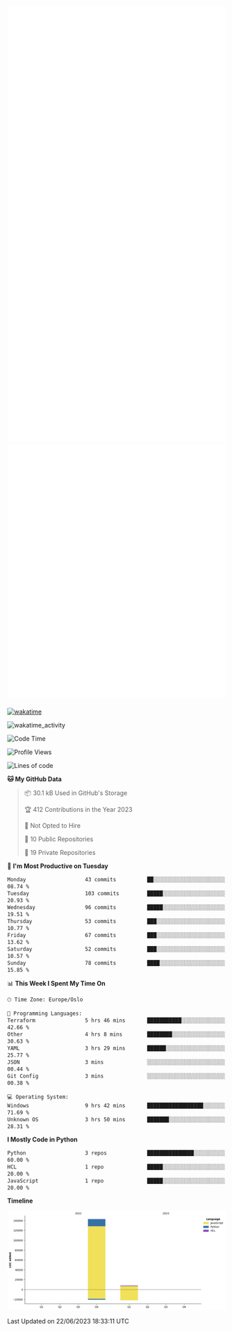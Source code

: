 ![Metrics](/metrics.svg)![Additional metrics](metrics.additional.svg)
----------------------------------------------------------------------------------------------------------------------------------------------------

[![wakatime](https://wakatime.com/badge/user/139c3dc8-b99d-475a-b6b4-e7663d03add8.svg)](https://wakatime.com/@139c3dc8-b99d-475a-b6b4-e7663d03add8)

![wakatime_activity](https://wakatime.com/share/@merca/d0fb6363-0f77-40ae-9525-9b9347ed2e36.svg)

<!--START_SECTION:waka-->
![Code Time](http://img.shields.io/badge/Code%20Time-6%2C708%20hrs%2035%20mins-blue)

![Profile Views](http://img.shields.io/badge/Profile%20Views-0-blue)

![Lines of code](https://img.shields.io/badge/From%20Hello%20World%20I%27ve%20Written-150.4%20thousand%20lines%20of%20code-blue)

**🐱 My GitHub Data** 

> 📦 30.1 kB Used in GitHub's Storage 
 > 
> 🏆 412 Contributions in the Year 2023
 > 
> 🚫 Not Opted to Hire
 > 
> 📜 10 Public Repositories 
 > 
> 🔑 19 Private Repositories 
 > 
📅 **I'm Most Productive on Tuesday** 

```text
Monday                   43 commits          ██░░░░░░░░░░░░░░░░░░░░░░░   08.74 % 
Tuesday                  103 commits         █████░░░░░░░░░░░░░░░░░░░░   20.93 % 
Wednesday                96 commits          █████░░░░░░░░░░░░░░░░░░░░   19.51 % 
Thursday                 53 commits          ███░░░░░░░░░░░░░░░░░░░░░░   10.77 % 
Friday                   67 commits          ███░░░░░░░░░░░░░░░░░░░░░░   13.62 % 
Saturday                 52 commits          ███░░░░░░░░░░░░░░░░░░░░░░   10.57 % 
Sunday                   78 commits          ████░░░░░░░░░░░░░░░░░░░░░   15.85 % 
```


📊 **This Week I Spent My Time On** 

```text
🕑︎ Time Zone: Europe/Oslo

💬 Programming Languages: 
Terraform                5 hrs 46 mins       ███████████░░░░░░░░░░░░░░   42.66 % 
Other                    4 hrs 8 mins        ████████░░░░░░░░░░░░░░░░░   30.63 % 
YAML                     3 hrs 29 mins       ██████░░░░░░░░░░░░░░░░░░░   25.77 % 
JSON                     3 mins              ░░░░░░░░░░░░░░░░░░░░░░░░░   00.44 % 
Git Config               3 mins              ░░░░░░░░░░░░░░░░░░░░░░░░░   00.38 % 

💻 Operating System: 
Windows                  9 hrs 42 mins       ██████████████████░░░░░░░   71.69 % 
Unknown OS               3 hrs 50 mins       ███████░░░░░░░░░░░░░░░░░░   28.31 % 
```

**I Mostly Code in Python** 

```text
Python                   3 repos             ███████████████░░░░░░░░░░   60.00 % 
HCL                      1 repo              █████░░░░░░░░░░░░░░░░░░░░   20.00 % 
JavaScript               1 repo              █████░░░░░░░░░░░░░░░░░░░░   20.00 % 
```



**Timeline**

![Lines of Code chart](https://raw.githubusercontent.com/merca/merca/current/assets/bar_graph.png)


 Last Updated on 22/06/2023 18:33:11 UTC
<!--END_SECTION:waka-->

